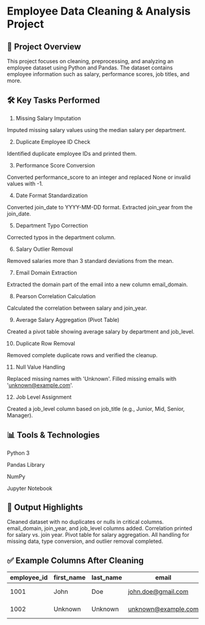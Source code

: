 # Employee Data Cleaning & Analysis Project

## 📖 Project Overview
This project focuses on cleaning, preprocessing, and analyzing an employee dataset using Python and Pandas. The dataset contains employee information such as salary, performance scores, job titles, and more.

## 🛠 Key Tasks Performed

1. Missing Salary Imputation

Imputed missing salary values using the median salary per department.

2. Duplicate Employee ID Check

Identified duplicate employee IDs and printed them.

3. Performance Score Conversion

Converted performance_score to an integer and replaced None or invalid values with -1.

4. Date Format Standardization

Converted join_date to YYYY-MM-DD format.
Extracted join_year from the join_date.

5. Department Typo Correction

Corrected typos in the department column.

6. Salary Outlier Removal

Removed salaries more than 3 standard deviations from the mean.

7. Email Domain Extraction

Extracted the domain part of the email into a new column email_domain.

8. Pearson Correlation Calculation

Calculated the correlation between salary and join_year.

9. Average Salary Aggregation (Pivot Table)

Created a pivot table showing average salary by department and job_level.

10. Duplicate Row Removal

Removed complete duplicate rows and verified the cleanup.

11. Null Value Handling

Replaced missing names with 'Unknown'.
Filled missing emails with 'unknown@example.com'.

12. Job Level Assignment

Created a job_level column based on job_title (e.g., Junior, Mid, Senior, Manager).

## 📊 Tools & Technologies
Python 3

Pandas Library

NumPy

Jupyter Notebook

## 📌 Output Highlights

Cleaned dataset with no duplicates or nulls in critical columns.
email_domain, join_year, and job_level columns added.
Correlation printed for salary vs. join year.
Pivot table for salary aggregation.
All handling for missing data, type conversion, and outlier removal completed.

## ✅ Example Columns After Cleaning

| employee_id | first_name | last_name | email              | email_domain      | department | job_title        | salary | join_date  | performance_score | join_year | job_level |
|------------|-----------|----------|--------------------|-------------------|-----------|------------------|-------|-----------|-------------------|----------|----------|
| 1001       | John      | Doe      | john.doe@gmail.com | gmail.com         | Sales     | Senior Manager    | 75000 | 2020-05-10 | 8                 | 2020     | Manager  |
| 1002       | Unknown   | Unknown  | unknown@example.com| example.com       | IT        | Junior Developer  | 55000 | 2019-03-15 | -1                | 2019     | Junior   |

